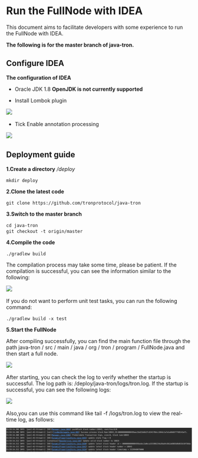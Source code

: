 # Run the FullNode with IDEA
This document aims to facilitate developers with some experience to run the FullNode with IDEA.

**The following is for the master branch of java-tron.**
## Configure IDEA
**The configuration of IDEA**
- Oracle JDK 1.8 **OpenJDK is not currently supported**

- Install Lombok plugin


![](https://raw.githubusercontent.com/cathy-lishipu/documentation-zh/idea_instruction/imags/lombok.png)

- Tick Enable annotation processing

![](https://raw.githubusercontent.com/cathy-lishipu/documentation-zh/idea_instruction/imags/annnotation.png)

## Deployment guide
**1.Create a directory** _/deploy_

```text
mkdir deploy
```

**2.Clone the latest code**

```text
git clone https://github.com/tronprotocol/java-tron
```

**3.Switch to the master branch**

```text
cd java-tron
git checkout -t origin/master
```

**4.Compile the code**

```text
./gradlew build
```

The compilation process may take some time, please be patient. If the compilation is successful, you can see the information similar to the following:

![](https://raw.githubusercontent.com/cathy-lishipu/documentation-zh/idea_instruction/imags/build_success_test.png)

If you do not want to perform unit test tasks, you can run the following command:

```text
./gradlew build -x test
```

**5.Start the FullNode**

After compiling successfully, you can find the main function file through the path java-tron / src / main / java / org / tron / program / FullNode.java and then start a full node.

![](https://raw.githubusercontent.com/cathy-lishipu/documentation-zh/idea_instruction/imags/start.png)

After starting, you can check the log to verify whether the startup is successful. The log path is: /deploy/java-tron/logs/tron.log. If the startup is successful, you can see the following logs:

![](https://raw.githubusercontent.com/cathy-lishipu/documentation-zh/idea_instruction/imags/start_success.png)

Also,you can use this command like tail -f /logs/tron.log to view the real-time log, as follows:

![](https://raw.githubusercontent.com/cathy-lishipu/documentation-zh/idea_instruction/imags/start_successed.png)

